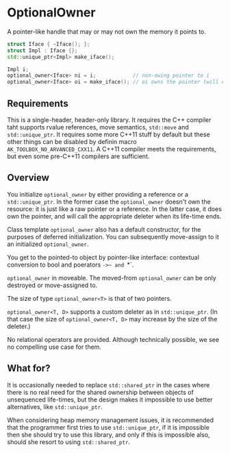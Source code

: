 # OptionalOwner
A pointer-like handle that may or may not own the memory it points to.

```c++
struct Iface { ~Iface(); };
struct Impl : Iface {};
std::unique_ptr<Impl> make_iface();

Impl i;
optional_owner<Iface> ni = i;            // non-owing pointer to i
optional_owner<Iface> oi = make_iface(); // oi owns the pointer (will delete it)
```

## Requirements
This is a single-header, header-only library. It requires the C++ compiler taht supports rvalue references, move semantics, `std::move` and `std::unique_ptr`. It requires some more C++11 stuff by default but these other things can be disabled by definin macro `AK_TOOLBOX_NO_ARVANCED_CXX11`. A C++11 compiler meets the requirements, but even some pre-C++11 compilers are sufficient.

## Overview

You initialize `optional_owner` by either providing a reference or a `std::unique_ptr`. In the former case the `optional_owner` doesn't own the resource: it is just like a raw pointer or a reference. In the latter case, it does own the pointer, and will call the appropriate deleter when its life-time ends.

Class template `optional_owner` also has a default constructor, for the purposes of deferred initialization. You can subsequently move-assign to it an initialized `optional_owner`.

You get to the pointed-to object by pointer-like interface: contextual conversion to bool and poerators `->~ and `*`.

`optional_owner` in moveable. The moved-from `optional_owner` can be only destroyed or move-assigned to.

The size of type `optional_owner<T>` is that of two pointers.

`optional_owner<T, D>` supports a custom deleter as in `std::unique_ptr`. (In that case the size of `optional_owner<T, D>` may increase by the size of the deleter.)

No relational operators are provided. Although technically possible, we see no compelling use case for them.

## What for?

It is occasionally needed to replace `std::shared_ptr` in the cases where there is no real need for the shared ownership between objects of unsequenced life-times, but the design makes it impossible to use better alternatives, like `std::unique_ptr`.

When considering heap memory management issues, it is recommended that the programmer first tries to use `std::unique_ptr`, if it is impossible then she should try to use this library, and only if this is impossible also, should she resort to using `std::shared_ptr`.
